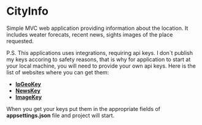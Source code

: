 # CityInfo

Simple MVC web application providing information about the location. It includes weater forecats, recent news, sights images of the place requested. 

P.S. This applications uses integrations, requiring api keys. I don`t publish my keys accoring to safety reasons, that is why for application to start at your local machine, you will need to provide your own api keys. Here is the list of websites where you can get them:
* [**IpGeoKey**](https://ipgeolocation.io)
* [**NewsKey**](http://mediastack.com)
* [**ImageKey**](https://api.unsplash.com)

When you get your keys put them in the appropriate fields of **appsettings.json** file and project will start.
